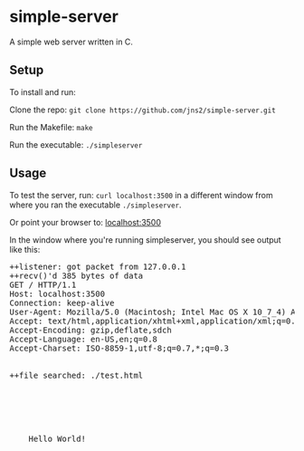 simple-server
=============

A simple web server written in C.

Setup
-----
To install and run:

Clone the repo: ```git clone https://github.com/jns2/simple-server.git```

Run the Makefile: ```make```

Run the executable: ```./simpleserver```

Usage
-----
To test the server, run:
```curl localhost:3500```
in a different window from where you ran the executable ```./simpleserver```.

Or point your browser to:
[localhost:3500](http://localhost:3500/)

In the window where you're running simpleserver, you should see output like this:
<pre>
++listener: got packet from 127.0.0.1
++recv()'d 385 bytes of data
GET / HTTP/1.1
Host: localhost:3500
Connection: keep-alive
User-Agent: Mozilla/5.0 (Macintosh; Intel Mac OS X 10_7_4) AppleWebKit/537.1 (KHTML, like Gecko) Chrome/21.0.1180.77 Safari/537.1
Accept: text/html,application/xhtml+xml,application/xml;q=0.9,*/*;q=0.8
Accept-Encoding: gzip,deflate,sdch
Accept-Language: en-US,en;q=0.8
Accept-Charset: ISO-8859-1,utf-8;q=0.7,*;q=0.3


++file searched: ./test.html
<HTML>
  <HEAD>
    <TITLE>Hello World!</TITLE>
    <LINK rel="stylesheet" type="text/css" href="test.css"/>
  </HEAD>
  <BODY>
    Hello World!
  </BODY>
</HTML>
</pre>
